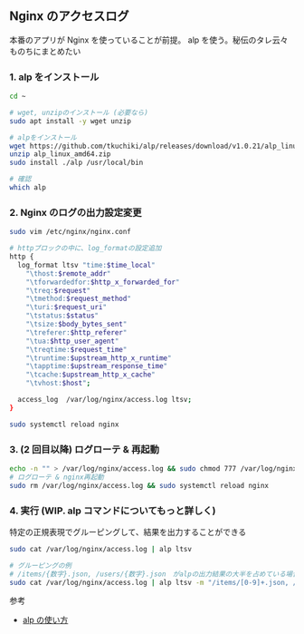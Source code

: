 ## Nginx のアクセスログ

本番のアプリが Nginx を使っていることが前提。
alp を使う。秘伝のタレ云々ものちにまとめたい

### 1. alp をインストール

```bash
cd ~

# wget, unzipのインストール (必要なら)
sudo apt install -y wget unzip

# alpをインストール
wget https://github.com/tkuchiki/alp/releases/download/v1.0.21/alp_linux_amd64.zip
unzip alp_linux_amd64.zip
sudo install ./alp /usr/local/bin

# 確認
which alp
```

### 2. Nginx のログの出力設定変更

```bash
sudo vim /etc/nginx/nginx.conf

# httpブロックの中に、log_formatの設定追加
http {
  log_format ltsv "time:$time_local"
    "\thost:$remote_addr"
    "\tforwardedfor:$http_x_forwarded_for"
    "\treq:$request"
    "\tmethod:$request_method"
    "\turi:$request_uri"
    "\tstatus:$status"
    "\tsize:$body_bytes_sent"
    "\treferer:$http_referer"
    "\tua:$http_user_agent"
    "\treqtime:$request_time"
    "\truntime:$upstream_http_x_runtime"
    "\tapptime:$upstream_response_time"
    "\tcache:$upstream_http_x_cache"
    "\tvhost:$host";

  access_log  /var/log/nginx/access.log ltsv;
}

sudo systemctl reload nginx
```

### 3. (2 回目以降) ログローテ & 再起動

```bash
echo -n "" > /var/log/nginx/access.log && sudo chmod 777 /var/log/nginx/access.log
# ログローテ & nginx再起動
sudo rm /var/log/nginx/access.log && sudo systemctl reload nginx
```

### 4. 実行 (WIP. alp コマンドについてもっと詳しく)

特定の正規表現でグルーピングして、結果を出力することができる

```bash
sudo cat /var/log/nginx/access.log | alp ltsv

# グルーピングの例
# /items/{数字}.json, /users/{数字}.json　がalpの出力結果の大半を占めている場合は、正規表現使ってグルーピングしてあげると見やすくなる
sudo cat /var/log/nginx/access.log | alp ltsv -m "/items/[0-9]+.json, /users/[0-9]+.json" --sort=sum --reverse
```

参考

- [alp の使い方](https://zenn.dev/tkuchiki/articles/how-to-use-alp)
